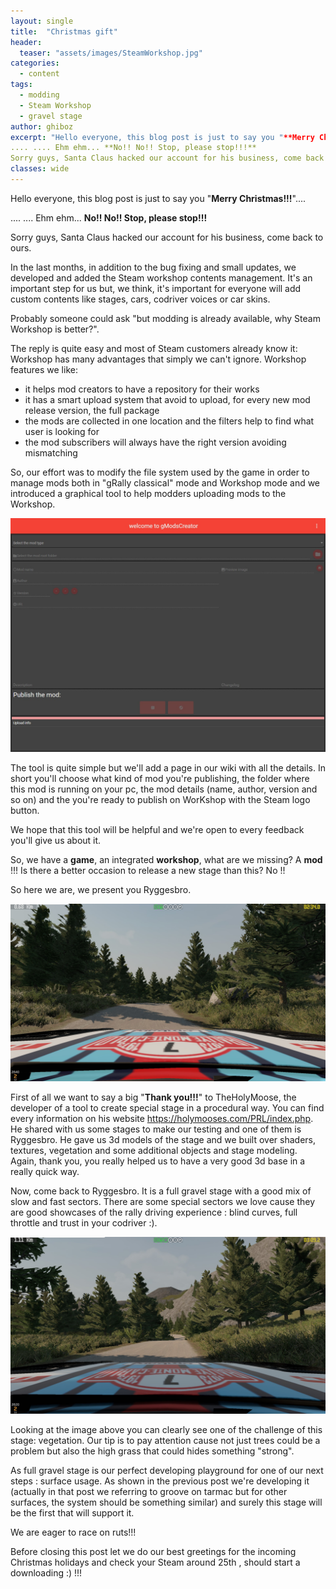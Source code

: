 ```yaml
---
layout: single
title:  "Christmas gift"
header:
  teaser: "assets/images/SteamWorkshop.jpg"
categories: 
  - content
tags:
  - modding
  - Steam Workshop
  - gravel stage
author: ghiboz
excerpt: "Hello everyone, this blog post is just to say you "**Merry Christmas!!!**".... 
.... .... Ehm ehm... **No!! No!! Stop, please stop!!!** 
Sorry guys, Santa Claus hacked our account for his business, come back to ours"
classes: wide
---
```


Hello everyone, this blog post is just to say you "**Merry Christmas!!!**".... 

.... .... Ehm ehm... **No!! No!! Stop, please stop!!!** 

Sorry guys, Santa Claus hacked our account for his business, come back to ours.

In the last months, in addition to the bug fixing and small updates, we developed and added the Steam workshop contents management.
It's an important step for us but, we think, it's important for everyone will add custom contents like stages, cars, codriver voices or car skins.


Probably someone could ask "but modding is already available, why Steam Workshop is better?". 

The reply is quite easy and most of Steam customers already know it: Workshop has many advantages that simply we can't ignore.
Workshop features we like:

- it helps mod creators to have a repository for their works
- it has a smart upload system that avoid to upload, for every new mod release version, the full package
- the mods are collected in one location and the filters help to find what user is looking for
- the mod subscribers will always have the right version avoiding mismatching  


So, our effort was to modify the file system used by the game in order to manage mods both in "gRally classical" mode and Workshop mode and we introduced a graphical tool to help modders uploading mods to the Workshop. 

![gModCreator](/assets/images/gModsCreator.jpg) 

The tool is quite simple but we'll add a page in our wiki with all the details.
In short you'll choose what kind of mod you're publishing, the folder where this mod is running on your pc, the mod details (name, author, version and so on) and the you're ready to publish on WorKshop with the Steam logo button.

We hope that this tool will be helpful and we're open to every feedback you'll give us about it. 

So, we have a **game**, an integrated **workshop**, what are we missing? A **mod** !!! 
Is there a better occasion to release a new stage than this? No !! 

So here we are, we present you Ryggesbro.

![Ryggesbro01](/assets/images/Ryggesbro01.jpg)

First of all we want to say a big "**Thank you!!!**" to TheHolyMoose, the developer of a tool to create special stage in a procedural way. 
You can find every information on his website https://holymooses.com/PRL/index.php. 
He shared with us some stages to make our testing and one of them is Ryggesbro. 
He gave us 3d models of the stage and we built over shaders, textures, vegetation and some additional objects and stage modeling. 
Again, thank you, you really helped us to have a very good 3d base in a really quick way. 

Now, come back to Ryggesbro. 
It is a full gravel stage with a good mix of slow and fast sectors. 
There are some special sectors we love cause they are good showcases of the rally driving experience : blind curves, full throttle and trust in your codriver :). 

![Ryggesbro02](/assets/images/Ryggesbro02.jpg)

Looking at the image above you can clearly see one of the challenge of this stage: vegetation. 
Our tip is to pay attention cause not just trees could be a problem but also the high grass that could hides something "strong". 

As full gravel stage is our perfect developing playground for one of our next steps : surface usage. 
As shown in the previous post we're developing it (actually in that post we referring to groove on tarmac but for other surfaces, the system should be something similar) and surely this stage will be the first that will support it. 

We are eager to race on ruts!!! 

Before closing this post let we do our best greetings for the incoming Christmas holidays and check your Steam around 25th , should start a downloading :) !!!